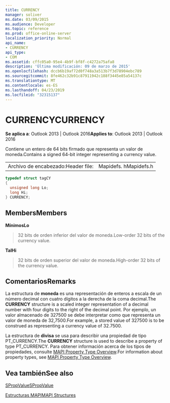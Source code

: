 ```yaml
---
title: CURRENCY
manager: soliver
ms.date: 03/09/2015
ms.audience: Developer
ms.topic: reference
ms.prod: office-online-server
localization_priority: Normal
api_name:
- CURRENCY
api_type:
- COM
ms.assetid: cffc05a0-95e4-4b9f-bf8f-c4272a75afa8
description: 'Última modificación: 09 de marzo de 2015'
ms.openlocfilehash: dccb6b19af72d0f748a3a513b7f3d78904ebc789
ms.sourcegitcommit: 8fe462c32b91c87911942c188f3445e85a54137c
ms.translationtype: MT
ms.contentlocale: es-ES
ms.lasthandoff: 04/23/2019
ms.locfileid: "32315137"
---
```

# <a name="currency"></a><span data-ttu-id="d8b14-103">CURRENCY</span><span class="sxs-lookup"><span data-stu-id="d8b14-103">CURRENCY</span></span>

  
  
<span data-ttu-id="d8b14-104">**Se aplica a**: Outlook 2013 | Outlook 2016</span><span class="sxs-lookup"><span data-stu-id="d8b14-104">**Applies to**: Outlook 2013 | Outlook 2016</span></span> 
  
<span data-ttu-id="d8b14-105">Contiene un entero de 64 bits firmado que representa un valor de moneda.</span><span class="sxs-lookup"><span data-stu-id="d8b14-105">Contains a signed 64-bit integer representing a currency value.</span></span> 
  
|||
|:-----|:-----|
|<span data-ttu-id="d8b14-106">Archivo de encabezado:</span><span class="sxs-lookup"><span data-stu-id="d8b14-106">Header file:</span></span>  <br/> |<span data-ttu-id="d8b14-107">Mapidefs. h</span><span class="sxs-lookup"><span data-stu-id="d8b14-107">Mapidefs.h</span></span>  <br/> |
   
```cpp
typedef struct tagCY
{
  unsigned long Lo;
  long Hi;
} CURRENCY;

```

## <a name="members"></a><span data-ttu-id="d8b14-108">Members</span><span class="sxs-lookup"><span data-stu-id="d8b14-108">Members</span></span>

 <span data-ttu-id="d8b14-109">**Mínimos**</span><span class="sxs-lookup"><span data-stu-id="d8b14-109">**Lo**</span></span>
  
> <span data-ttu-id="d8b14-110">32 bits de orden inferior del valor de moneda.</span><span class="sxs-lookup"><span data-stu-id="d8b14-110">Low-order 32 bits of the currency value.</span></span> 
    
 <span data-ttu-id="d8b14-111">**Tal**</span><span class="sxs-lookup"><span data-stu-id="d8b14-111">**Hi**</span></span>
  
> <span data-ttu-id="d8b14-112">32 bits de orden superior del valor de moneda.</span><span class="sxs-lookup"><span data-stu-id="d8b14-112">High-order 32 bits of the currency value.</span></span>
    
## <a name="remarks"></a><span data-ttu-id="d8b14-113">Comentarios</span><span class="sxs-lookup"><span data-stu-id="d8b14-113">Remarks</span></span>

<span data-ttu-id="d8b14-114">La estructura de **moneda** es una representación de enteros a escala de un número decimal con cuatro dígitos a la derecha de la coma decimal.</span><span class="sxs-lookup"><span data-stu-id="d8b14-114">The **CURRENCY** structure is a scaled integer representation of a decimal number with four digits to the right of the decimal point.</span></span> <span data-ttu-id="d8b14-115">Por ejemplo, un valor almacenado de 327500 se debe interpretar como que representa un valor de moneda de 32,7500.</span><span class="sxs-lookup"><span data-stu-id="d8b14-115">For example, a stored value of 327500 is to be construed as representing a currency value of 32.7500.</span></span> 
  
<span data-ttu-id="d8b14-116">La estructura de **divisa** se usa para describir una propiedad de tipo PT_CURRENCY.</span><span class="sxs-lookup"><span data-stu-id="d8b14-116">The **CURRENCY** structure is used to describe a property of type PT_CURRENCY.</span></span> <span data-ttu-id="d8b14-117">Para obtener información acerca de los tipos de propiedades, consulte [MAPI Property Type Overview](mapi-property-type-overview.md).</span><span class="sxs-lookup"><span data-stu-id="d8b14-117">For information about property types, see [MAPI Property Type Overview](mapi-property-type-overview.md).</span></span>
  
## <a name="see-also"></a><span data-ttu-id="d8b14-118">Vea también</span><span class="sxs-lookup"><span data-stu-id="d8b14-118">See also</span></span>



[<span data-ttu-id="d8b14-119">SPropValue</span><span class="sxs-lookup"><span data-stu-id="d8b14-119">SPropValue</span></span>](spropvalue.md)


[<span data-ttu-id="d8b14-120">Estructuras MAPI</span><span class="sxs-lookup"><span data-stu-id="d8b14-120">MAPI Structures</span></span>](mapi-structures.md)

